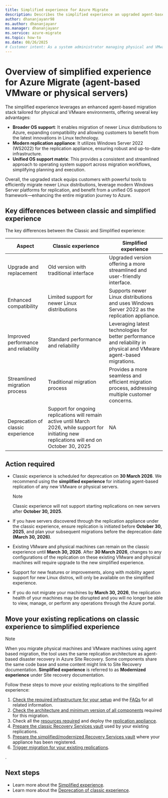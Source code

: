 ```yaml
---
title: Simplified experience for Azure Migrate
description: Describes the simplified experience an upgraded agent-based migration stack for physical and VMware environments
author: dhananjayanr98
ms.author: dhananjayanr
ms.manager: dhananjayanr
ms.service: azure-migrate
ms.topic: how-to
ms.date: 08/26/2025
# Customer intent: As a system administrator managing physical and VMware environments, I want to utilize an upgraded agent-based migration stack so that I can efficiently migrate newer Linux distributions and ensure a seamless migration process to Azure.
---
```


# Overview of simplified experience for Azure Migrate (agent-based VMware or physical servers)

The simplified experience leverages an enhanced agent-based migration stack tailored for physical and VMware environments, offering several key advantages:
- **Broader OS support**: It enables migration of newer Linux distributions to Azure, expanding compatibility and allowing customers to benefit from the latest innovations in Linux technology.
- **Modern replication appliance**: It utilizes Windows Server 2022 (WS2022) for the replication appliance, ensuring robust and up-to-date infrastructure.
- **Unified OS support matrix**: This provides a consistent and streamlined approach to operating system support across migration workflows, simplifying planning and execution.
  
Overall, the upgraded stack equips customers with powerful tools to efficiently migrate newer Linux distributions, leverage modern Windows Server platforms for replication, and benefit from a unified OS support framework—enhancing the entire migration journey to Azure.

## Key differences between classic and simplified experience

The key differences between the Classic and Simplified experience:

| **Aspect** | **Classic experience** | **Simplified experience** |
| --- | --- | --- | 
| Upgrade and replacement | Old version with traditional interface | Upgraded version offering a more streamlined and user-friendly interface.
| Enhanced compatibility | Limited support for newer Linux distributions | Supports newer Linux distributions and uses Windows Server 2022 as the replication appliance. |
| Improved performance and reliability | Standard performance and reliability | Leveraging latest technologies for better performance and reliability in physical and VMware agent-based migrations. |
|Streamlined migration process| Traditional migration process	 | Provides a more seamless and efficient migration process, addressing multiple customer concerns. |
| Deprecation of classic experience | Support for ongoing replications will remain active until March 2026, while support for initiating new replications will end on October 30, 2025 | NA |

## Action required
- Classic experience is scheduled for deprecation on **30 March 2026**. We recommend using the **simplified experience** for initiating agent-based replication of any new VMware or physical servers.
  >[!NOTE]
  >Classic experience will not support starting replications on new servers after **October 30, 2025**.
- If you have servers discovered through the replication appliance under the classic experience, ensure replication is initiated before **October 30, 2025**, and plan your subsequent migrations before the deprecation date **(March 30, 2026)**.
- Existing VMware and physical machines can remain on the classic experience until **March 30, 2026**. After **30 March 2026**, changes to any configurations of the replication on these existing VMware and physical machines will require upgrade to the new simplified experience. 

- Support for new features or improvements, along with mobility agent support for new Linux distros, will only be available on the simplified experience.

- If you do not migrate your machines by **March 30, 2026**, the replication health of your machines may be disrupted and you will no longer be able to view, manage, or perform any operations through the Azure portal.
  
## Move your existing replications on classic experience to simplified experience
>[!NOTE]
  > When you migrate physical machines and VMware machines using agent based migration, the tool uses the same replication architecture as agent-based disaster recovery in Azure Site Recovery. Some components share the same code base and some content might link to Site Recovery documentation. **Simplified experience** is referred to as **Modernized experience** under Site recovery documentation.

Follow these steps to move your existing replications to the simplified experience:

1. [Check the required infrastructure for your setup](../site-recovery/move-from-classic-to-modernized-vmware-disaster-recovery.md#how-to-define-required-infrastructure) and the [FAQs](../site-recovery/classic-to-modernized-common-questions.md) for all related information.
2. [Check the architecture and minimum version of all components](../site-recovery/move-from-classic-to-modernized-vmware-disaster-recovery.md#architecture) required for this migration.
3. Check all the [resources required](../site-recovery/move-from-classic-to-modernized-vmware-disaster-recovery.md#required-infrastructure) and deploy the [replication appliance](tutorial-migrate-physical-virtual-machines.md#simplified-experience-recommended).  
4. [Prepare the classic Recovery Services vault](../site-recovery/move-from-classic-to-modernized-vmware-disaster-recovery.md#prepare-classic-recovery-services-vault) used by your existing replications.
5. [Prepare the simplified/modernized Recovery Services vault](../site-recovery/move-from-classic-to-modernized-vmware-disaster-recovery.md#prepare-modernized-recovery-services-vault) where your appliance has been registered.
6. [Trigger migration for your existing replications](../site-recovery/how-to-move-from-classic-to-modernized-vmware-disaster-recovery.md).

.
  
## Next steps

- Learn more about the [Simplified experience](tutorial-migrate-physical-virtual-machines.md#simplified-experience-recommended).
- Learn more about the [Deprecation of classic experience](../site-recovery/vmware-physical-azure-classic-deprecation.md).
